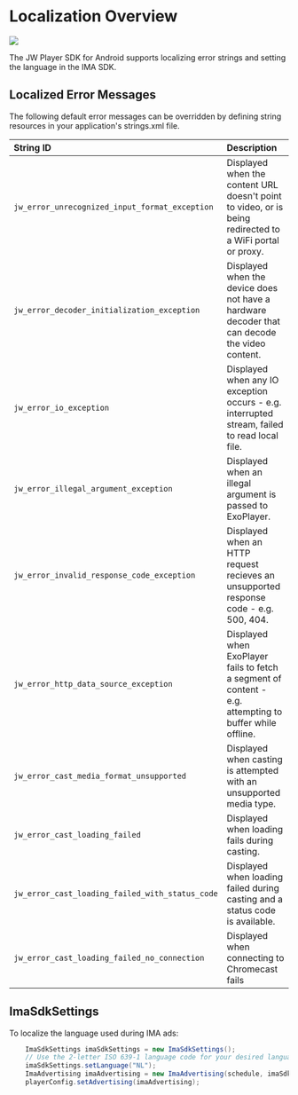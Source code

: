# Localization Overview

<img src="https://img.shields.io/badge/SDK-Android%20v3-0AAC29.svg?logo=android">

The JW Player SDK for Android supports localizing error strings and setting the language in the IMA SDK.

## Localized Error Messages

The following default error messages can be overridden by defining string resources in your application's strings.xml file.

| String ID                                       | Description                                                                                              |
|:------------------------------------------------|:---------------------------------------------------------------------------------------------------------|
| `jw_error_unrecognized_input_format_exception`  | Displayed when the content URL doesn't point to video, or is being redirected to a WiFi portal or proxy. |
| `jw_error_decoder_initialization_exception`     | Displayed when the device does not have a hardware decoder that can decode the video content.            |
| `jw_error_io_exception`                         | Displayed when any IO exception occurs - e.g. interrupted stream, failed to read local file.             |
| `jw_error_illegal_argument_exception`           | Displayed when an illegal argument is passed to ExoPlayer.                                               |
| `jw_error_invalid_response_code_exception`      | Displayed when an HTTP request recieves an unsupported response code - e.g. 500, 404.                    |
| `jw_error_http_data_source_exception`           | Displayed when ExoPlayer fails to fetch a segment of content - e.g. attempting to buffer while offline.  |
| `jw_error_cast_media_format_unsupported`        | Displayed when casting is attempted with an unsupported media type.                                      |
| `jw_error_cast_loading_failed`                  | Displayed when loading fails during casting.                                                             |
| `jw_error_cast_loading_failed_with_status_code` | Displayed when loading failed during casting and a status code is available.                             |
| `jw_error_cast_loading_failed_no_connection`    | Displayed when connecting to Chromecast fails                                                            |

## ImaSdkSettings

To localize the language used during IMA ads:

```java
	ImaSdkSettings imaSdkSettings = new ImaSdkSettings();
	// Use the 2-letter ISO 639-1 language code for your desired language 
	imaSdkSettings.setLanguage("NL");
	ImaAdvertising imaAdvertising = new ImaAdvertising(schedule, imaSdkSettings);
	playerConfig.setAdvertising(imaAdvertising);
```
